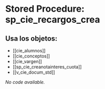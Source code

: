 # Stored Procedure: sp_cie_recargos_crea

## Usa los objetos:
- [[cie_alumnos]]
- [[cie_conceptos]]
- [[cie_vargen]]
- [[sp_cie_creanotainteres_cuota]]
- [[v_cie_docum_std]]

*No code available.*
